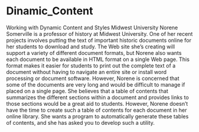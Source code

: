 # Dinamic_Content
Working with Dynamic Content and Styles 
Midwest University
Norene Somerville is a professor of history at Midwest University.
One of her recent projects involves putting the text of important historic documents online for her students to download and study.
The Web site she’s creating will support a variety of different document formats, 
but Norene also wants each document to be available in HTML format on a single Web page.
This format makes it easier for students to print out the complete text of a document without having to navigate an entire site or 
install word processing or document software. However, Norene is concerned that some of the documents are very long and would be 
difficult to manage if placed on a single page. She believes that a table of contents that summarizes the different sections within 
a document and provides links to those sections would be a great aid to students. However, Norene doesn’t have the time to create 
such a table of contents for each document in her online library. She wants a program to automatically generate these tables of contents,
and she has asked you to develop such a utility.
